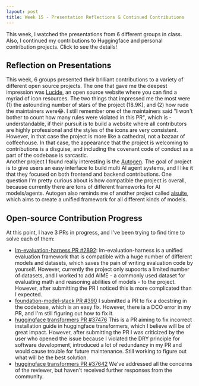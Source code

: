 ```yaml
---
layout: post
title: Week 15 - Presentation Reflections & Continued Contributions
---
```


This week, I watched the presentations from 6 different groups in class. Also, I continued my contributions to Huggingface and personal contribution projects. Click to see the details!

<!--more-->

## Reflection on Presentations
This week, 6 groups presented their brilliant contributions to a variety of different open source projects. The one that gave me the deepest impression was [Lucide](https://github.com/lucide-icons/lucide), an open source website where you can find a myriad of icon resources. The two things that impressed me the most were (1) the astounding number of stars of the project (18.9K), and (2) how rude the maintainers were😂. I still remember one of the maintainers said "I won't bother to count how many rules were violated in this PR", which is - understandable, if their pursuit is to build a website where all contributors are highly professional and the styles of the icons are very consistent. However, in that case the project is more like a cathedral, not a bazaar of coffeehouse. In that case, the appearance that the project is welcoming to contributions is a disguise, and including the covenant code of conduct as a part of the codebase is sarcastic.  
Another project I found really interesting is the [Autogen](https://github.com/microsoft/autogen). The goal of project is to give users an easy interface to build multi AI agent systems, and I like it that they focused on both frontend and backend contributions. One question I'm pretty curious about is how compatible the project is overall, because currently there are tons of different frameworks for AI models/agents. Autogen also reminds me of another project called [aisuite](https://github.com/andrewyng/aisuite), which aims to create a unified framework for all different kinds of models.

## Open-source Contribution Progress
At this point, I have 3 PRs in progress, and I've been trying to find time to solve each of them:
- [lm-evaluation-harness PR #2892](https://github.com/EleutherAI/lm-evaluation-harness/pull/2892): lm-evaluation-harness is a unified evaluation framework that is compatible with a huge number of different models and datasets, which saves the pain of writing evaluation code by yourself. However, currently the project only supoorts a limited number of datasets, and I worked to add AIME - a commonly used dataset for evaluating math and reasoning abilities of models - to the project. However, after submitting the PR I noticed this is more complicated than I expected.
- [foundation-model-stack PR #390](https://github.com/foundation-model-stack/foundation-model-stack/pull/390) I submitted a PR to fix a docstring in the codebase, which is an easy fix. However, there ia a DCO error in my PR, and I'm still figuring out how to fix it.
- [huggingface transformers PR #37476](https://github.com/huggingface/transformers/pull/37640) This is a PR aiming to fix incorrect installation guide in huggingface transformers, which I believe will be of great impact. However, after submitting the PR I was criticized by the user who opened the issue because I violated the DRY principle for software development, introduced a lot of redundancy in my PR and would cause trouble for future maintenance. Still working to figure out what will be the best solution.
- [huggingface transformers PR #37642](https://github.com/huggingface/transformers/pull/37642) We've addressed all the concerns of the reviewer, but haven't received further responses from the community. 